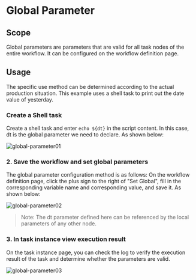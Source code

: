 # Global Parameter

## Scope

Global parameters are parameters that are valid for all task nodes of the entire workflow. It can be configured on the workflow definition page.

## Usage

The specific use method can be determined according to the actual production situation. This example uses a shell task to print out the date value of yesterday.

### Create a Shell task

Create a shell task and enter `echo ${dt}` in the script content. In this case, dt is the global parameter we need to declare. As shown below:

![global-parameter01](/img/new_ui/dev/parameter/global_parameter01.png)

### 2. Save the workflow and set global parameters

The global parameter configuration method is as follows: On the workflow definition page, click the plus sign to the right of "Set Global", fill in the corresponding variable name and corresponding value, and save it. As shown below:

![global-parameter02](/img/new_ui/dev/parameter/global_parameter02.png)

> Note: The dt parameter defined here can be referenced by the local parameters of any other node.

### 3. In task instance view execution result

On the task instance page, you can check the log to verify the execution result of the task and determine whether the parameters are valid.

![global-parameter03](/img/new_ui/dev/parameter/global_parameter03.png)
